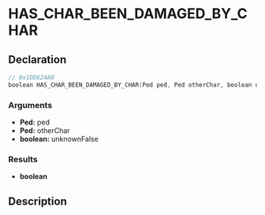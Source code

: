 # HAS_CHAR_BEEN_DAMAGED_BY_CHAR

## Declaration
```cpp
// 0x1DD624A0
boolean HAS_CHAR_BEEN_DAMAGED_BY_CHAR(Ped ped, Ped otherChar, boolean unknownFalse);
```

### Arguments
- **Ped:** ped
- **Ped:** otherChar
- **boolean:** unknownFalse

### Results
- **boolean**

## Description
